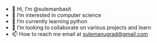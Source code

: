 - 👋 Hi, I’m @sulemanbasit
- 👀 I’m interested in computer science
- 🌱 I’m currently learning python
- 💞️ I’m looking to collaborate on various projects and learn
- 📫 How to reach me email at sulemanugrad@gmail.com

<!---
sulemanbasit/sulemanbasit is a ✨ special ✨ repository because its `README.md` (this file) appears on your GitHub profile.
You can click the Preview link to take a look at your changes.
--->
